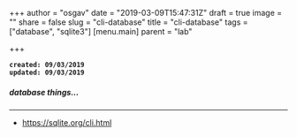 
+++
author = "osgav"
date = "2019-03-09T15:47:31Z"
draft = true
image = ""
share = false
slug = "cli-database"
title = "cli-database"
tags = ["database", "sqlite3"]
[menu.main]
parent = "lab"

+++

**`created: 09/03/2019`**<br />
**`updated: 09/03/2019`**

##### database things...

---

- https://sqlite.org/cli.html

